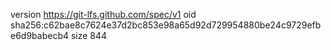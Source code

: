 version https://git-lfs.github.com/spec/v1
oid sha256:c62bae8c7624e37d2bc853e98a65d92d729954880be24c9729efbe6d9babecb4
size 844
